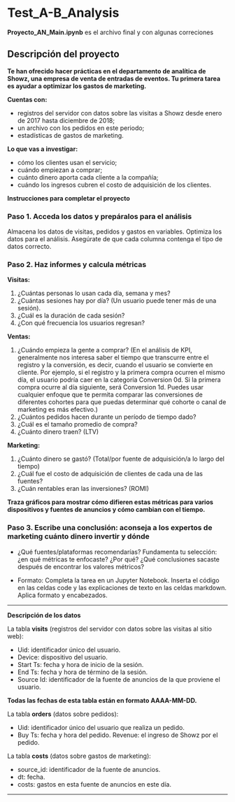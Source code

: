 # Test_A-B_Analysis

**Proyecto_AN_Main.ipynb** es el archivo final y con algunas correciones

## **Descripción del proyecto**

**Te han ofrecido hacer prácticas en el departamento de analítica de Showz, una empresa de venta de entradas de eventos. Tu primera tarea es ayudar a optimizar los gastos de marketing.**

**Cuentas con:**

- registros del servidor con datos sobre las visitas a Showz desde enero de 2017 hasta diciembre de 2018;
- un archivo con los pedidos en este periodo;
- estadísticas de gastos de marketing.

**Lo que vas a investigar:** 

- cómo los clientes usan el servicio;
- cuándo empiezan a comprar;
- cuánto dinero aporta cada cliente a la compañía;
- cuándo los ingresos cubren el costo de adquisición de los clientes.

**Instrucciones para completar el proyecto**

### **Paso 1. Acceda los datos y prepáralos para el análisis**

Almacena los datos de visitas, pedidos y gastos en variables.  Optimiza los datos para el análisis. Asegúrate de que cada columna contenga el tipo de datos correcto. 

### **Paso 2. Haz informes y calcula métricas**

**Visitas:**

1. ¿Cuántas personas lo usan cada día, semana y mes?
2. ¿Cuántas sesiones hay por día? (Un usuario puede tener más de una sesión).
3. ¿Cuál es la duración de cada sesión?
4. ¿Con qué frecuencia los usuarios regresan?

**Ventas:**

1. ¿Cuándo empieza la gente a comprar? (En el análisis de KPI, generalmente nos interesa saber el tiempo que transcurre entre el registro y la conversión, es decir, cuando el usuario se convierte en cliente. Por ejemplo, si el registro y la primera compra ocurren el mismo día, el usuario podría caer en la categoría Conversion 0d. Si la primera compra ocurre al día siguiente, será Conversion 1d. Puedes usar cualquier enfoque que te permita comparar las conversiones de diferentes cohortes para que puedas determinar qué cohorte o canal de marketing es más efectivo.)
2. ¿Cuántos pedidos hacen durante un período de tiempo dado?
3. ¿Cuál es el tamaño promedio de compra?
4. ¿Cuánto dinero traen? (LTV)

**Marketing:**

 1. ¿Cuánto dinero se gastó?  (Total/por fuente de adquisición/a lo largo del tiempo) 
 2. ¿Cuál fue el costo de adquisición de clientes de cada una de las fuentes?
 3. ¿Cuán rentables eran las inversiones? (ROMI)

**Traza gráficos para mostrar cómo difieren estas métricas para varios dispositivos y fuentes de anuncios y cómo cambian con el tiempo.**

### **Paso 3. Escribe una conclusión: aconseja a los expertos de marketing cuánto dinero invertir y dónde**

- ¿Qué fuentes/plataformas recomendarías?  Fundamenta tu selección: ¿en qué métricas te enfocaste?  ¿Por qué? ¿Qué conclusiones sacaste después de encontrar los valores métricos?

- Formato: Completa la tarea en un Jupyter Notebook. Inserta el código en las celdas code y las explicaciones de texto en las celdas markdown. Aplica formato y encabezados.

---

**Descripción de los datos**

La tabla **visits** (registros del servidor con datos sobre las visitas al sitio web):

- Uid: identificador único del usuario.
- Device: dispositivo del usuario.
- Start Ts: fecha y hora de inicio de la sesión.
- End Ts: fecha y hora de término de la sesión.
- Source Id: identificador de la fuente de anuncios de la que proviene el usuario.

**Todas las fechas de esta tabla están en formato AAAA-MM-DD.**

La tabla **orders** (datos sobre pedidos):

- Uid: identificador único del usuario que realiza un pedido.
- Buy Ts: fecha y hora del pedido. Revenue: el ingreso de Showz por el pedido.

La tabla **costs** (datos sobre gastos de marketing):

- source_id: identificador de la fuente de anuncios.
- dt: fecha.
- costs: gastos en esta fuente de anuncios en este día.

---

